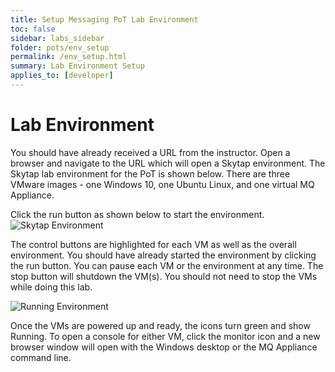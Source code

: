 ```yaml
---
title: Setup Messaging PoT Lab Environment
toc: false
sidebar: labs_sidebar
folder: pots/env_setup
permalink: /env_setup.html
summary: Lab Environment Setup 
applies_to: [developer]
---
```


# Lab Environment 

You should have already received a URL from the instructor. Open a browser and navigate to the URL which will open a Skytap environment. The Skytap lab environment for the PoT is shown below. There are three VMware images - one Windows 10, one Ubuntu Linux, and one virtual MQ Appliance. 

Click the run button as shown below to start the environment.
![](./images/pots/env-setup/lab-start.png "Skytap Environment")  

The control buttons are highlighted for each VM as well as the overall environment. You should have already started the environment by clicking the run button. You can pause each VM or the environment at any time. The stop button will shutdown the VM(s). You should not need to stop the VMs while doing this lab.

![](./images/pots/env-setup/lab-env-run.png "Running Environment")
Once the VMs are powered up and ready, the icons turn green and show Running. To open a console for either VM, click the monitor icon and a new browser window will open with the Windows desktop or the MQ Appliance command line.
